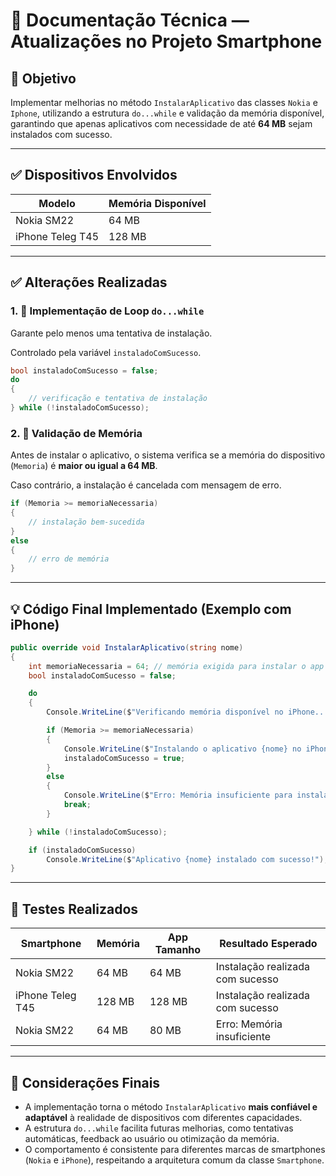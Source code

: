 # 📄 Documentação Técnica — Atualizações no Projeto Smartphone

## 📌 Objetivo
Implementar melhorias no método `InstalarAplicativo` das classes `Nokia` e `Iphone`, utilizando a estrutura `do...while` e validação da memória disponível, garantindo que apenas aplicativos com necessidade de até **64 MB** sejam instalados com sucesso.

---

## ✅ Dispositivos Envolvidos

| Modelo           | Memória Disponível |
|------------------|--------------------|
| Nokia SM22       | 64 MB              |
| iPhone Teleg T45 | 128 MB             |

---

## ✅ Alterações Realizadas

### 1. 🔁 Implementação de Loop `do...while`
Garante pelo menos uma tentativa de instalação.

Controlado pela variável `instaladoComSucesso`.

```csharp
bool instaladoComSucesso = false;
do
{
    // verificação e tentativa de instalação
} while (!instaladoComSucesso);
```

### 2. 🧠 Validação de Memória
Antes de instalar o aplicativo, o sistema verifica se a memória do dispositivo (`Memoria`) é **maior ou igual a 64 MB**.

Caso contrário, a instalação é cancelada com mensagem de erro.

```csharp
if (Memoria >= memoriaNecessaria)
{
    // instalação bem-sucedida
}
else
{
    // erro de memória
}
```

---

## 💡 Código Final Implementado (Exemplo com iPhone)

```csharp
public override void InstalarAplicativo(string nome)
{
    int memoriaNecessaria = 64; // memória exigida para instalar o app
    bool instaladoComSucesso = false;

    do
    {
        Console.WriteLine($"Verificando memória disponível no iPhone...");

        if (Memoria >= memoriaNecessaria)
        {
            Console.WriteLine($"Instalando o aplicativo {nome} no iPhone...");
            instaladoComSucesso = true;
        }
        else
        {
            Console.WriteLine($"Erro: Memória insuficiente para instalar {nome}. É necessário pelo menos {memoriaNecessaria} MB.");
            break;
        }

    } while (!instaladoComSucesso);

    if (instaladoComSucesso)
        Console.WriteLine($"Aplicativo {nome} instalado com sucesso!");
}
```

---

## 🧪 Testes Realizados

| Smartphone        | Memória | App Tamanho | Resultado Esperado                           |
|-------------------|---------|-------------|----------------------------------------------|
| Nokia SM22        | 64 MB   | 64 MB       | Instalação realizada com sucesso             |
| iPhone Teleg T45  | 128 MB  | 128 MB      | Instalação realizada com sucesso             |
| Nokia SM22        | 64 MB   | 80 MB       | Erro: Memória insuficiente                   |

---

## 📎 Considerações Finais

- A implementação torna o método `InstalarAplicativo` **mais confiável e adaptável** à realidade de dispositivos com diferentes capacidades.
- A estrutura `do...while` facilita futuras melhorias, como tentativas automáticas, feedback ao usuário ou otimização da memória.
- O comportamento é consistente para diferentes marcas de smartphones (`Nokia` e `iPhone`), respeitando a arquitetura comum da classe `Smartphone`.
